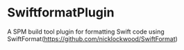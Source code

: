# SwiftformatPlugin
A SPM build tool plugin for formatting Swift code using SwiftFormat(https://github.com/nicklockwood/SwiftFormat) 
